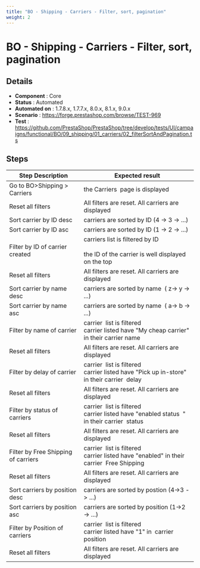 ```yaml
---
title: "BO - Shipping - Carriers - Filter, sort, pagination"
weight: 2
---
```


# BO - Shipping - Carriers - Filter, sort, pagination
## Details
* **Component** : Core
* **Status** : Automated
* **Automated on** : 1.7.8.x, 1.7.7.x, 8.0.x, 8.1.x, 9.0.x
* **Scenario** : https://forge.prestashop.com/browse/TEST-969
* **Test** : https://github.com/PrestaShop/PrestaShop/tree/develop/tests/UI/campaigns/functional/BO/09_shipping/01_carriers/02_filterSortAndPagination.ts

## Steps
| Step Description | Expected result |
| ----- | ----- |
| Go to BO>Shipping > Carriers | the Carriers  page is displayed |
| Reset all filters | All filters are reset. All carriers are displayed |
| Sort carrier by ID desc | carriers are sorted by ID (4 -> 3 -> ...) |
| Sort carrier by ID asc | carriers are sorted by ID (1 -> 2 -> ...) |
| Filter by ID of carrier created | carriers list is filtered by ID<br><br>the ID of the carrier is well displayed on the top |
| Reset all filters | All filters are reset. All carriers are displayed |
| Sort carrier by name desc | carriers are sorted by name  ( z-> y -> ...) |
| Sort carrier by name asc | carriers are sorted by name  ( a-> b -> ...) |
| Filter by name of carrier | carrier  list is filtered<br>carrier listed have "My cheap carrier" in their carrier name |
| Reset all filters | All filters are reset. All carriers are displayed |
| Filter by delay of carrier | carrier  list is filtered<br>carrier listed have "Pick up in-store" in their carrier  delay |
| Reset all filters | All filters are reset. All carriers are displayed |
| Filter by status of carriers | carrier  list is filtered<br>carrier listed have "enabled status  " in their carrier  status |
| Reset all filters | All filters are reset. All carriers are displayed |
| Filter by Free Shipping of carriers | carrier  list is filtered<br>carrier listed have "enabled" in their carrier  Free Shipping |
| Reset all filters | All filters are reset. All carriers are displayed |
| Sort carriers by position desc | carriers are sorted by postion (4->3 -> ...) |
| Sort carriers by position asc | carriers are sorted by position (1->2 -> ...) |
| Filter by Position of carriers | carrier  list is filtered<br>carrier listed have "1" in  carrier position |
| Reset all filters | All filters are reset. All carriers are displayed |